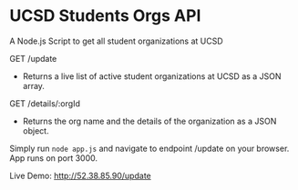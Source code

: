 # UCSD Students Orgs API 
A Node.js Script to get all student organizations at UCSD

GET /update
- Returns a live list of active student organizations at UCSD as a JSON array. 

GET /details/:orgId
- Returns the org name and the details of the organization as a JSON object. 

Simply run `node app.js` and navigate to endpoint /update on your browser.
App runs on port 3000. 

Live Demo: http://52.38.85.90/update
